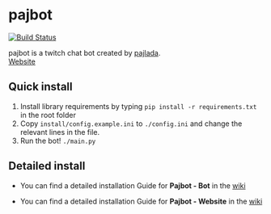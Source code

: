 # pajbot
[![Build Status](https://travis-ci.org/pajlada/pajbot.svg?branch=master)](https://travis-ci.org/pajlada/pajbot)

pajbot is a twitch chat bot created by [pajlada](http://twitch.tv/pajlada).  
[Website](https://pajbot.com)

## Quick install

1. Install library requirements by typing `pip install -r requirements.txt` in the root folder
2. Copy `install/config.example.ini` to `./config.ini` and change the relevant lines in the file.
3. Run the bot! `./main.py`

## Detailed install

* You can find a detailed installation Guide for **Pajbot - Bot** in the [wiki](https://github.com/pajlada/pajbot/wiki/Installation-Bot)

* You can find a detailed installation Guide for **Pajbot - Website** in the [wiki](https://github.com/pajlada/pajbot/wiki/Installation-Website)
